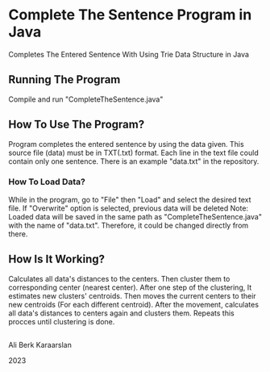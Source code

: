 # Complete The Sentence Program in Java
  Completes The Entered Sentence With Using Trie Data Structure in Java

## Running The Program
  Compile and run "CompleteTheSentence.java"

## How To Use The Program?
  Program completes the entered sentence by using the data given. This source file (data) must be in TXT(.txt) format. Each line in the text file could contain only one sentence. There is an example "data.txt" in the repository. 

### How To Load Data?
  While in the program, go to "File" then "Load" and select the desired text file. If "Overwrite" option is selected, previous data will be deleted
Note: Loaded data will be saved in the same path as "CompleteTheSentence.java" with the name of "data.txt". Therefore, it could be changed directly from there.

## How Is It Working? 
  Calculates all data's distances to the centers. Then cluster them to corresponding center (nearest center). After one step of the clustering, It estimates new clusters' centroids. Then moves the current centers to their new centroids (For each different centroid). After the movement, calculates all data's distances to centers again and clusters them. Repeats this procces until clustering is done.
##
Ali Berk Karaarslan

2023

